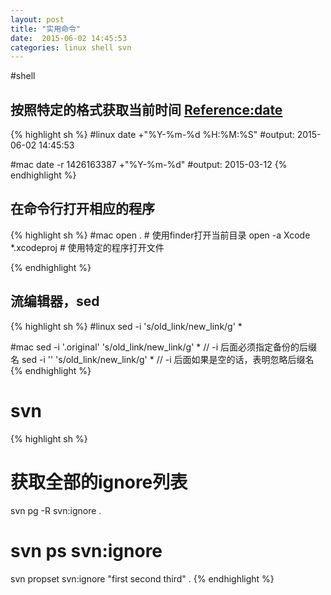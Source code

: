 ```yaml
---
layout: post
title: "实用命令"
date:  2015-06-02 14:45:53
categories: linux shell svn
---
```


#shell

## 按照特定的格式获取当前时间 [Reference:date](http://man7.org/linux/man-pages/man1/date.1.html)
{% highlight sh %}
#linux
date +"%Y-%m-%d %H:%M:%S"
#output: 2015-06-02 14:45:53

#mac
date -r 1426163387 +"%Y-%m-%d"
#output: 2015-03-12
{% endhighlight %}


## 在命令行打开相应的程序
{% highlight sh %}
#mac
open .  # 使用finder打开当前目录
open -a Xcode *.xcodeproj # 使用特定的程序打开文件

{% endhighlight %}


## 流编辑器，sed
{% highlight sh %}
#linux
sed -i 's/old_link/new_link/g' *

#mac
sed -i '.original' 's/old_link/new_link/g' * 	// -i 后面必须指定备份的后缀名
sed -i '' 's/old_link/new_link/g' *				// -i 后面如果是空的话，表明忽略后缀名
{% endhighlight %}

# svn

{% highlight sh %}
# 获取全部的ignore列表
svn pg -R svn:ignore .

# svn ps svn:ignore
svn propset svn:ignore "first
 second
 third" .
{% endhighlight %}